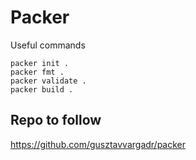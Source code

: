 # Packer

Useful commands
```
packer init .
packer fmt .
packer validate .
packer build .
```

## Repo to follow
https://github.com/gusztavvargadr/packer
